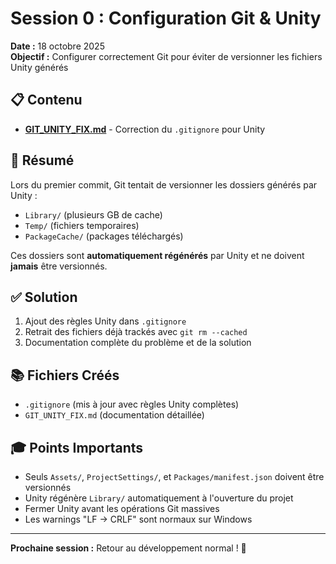 # Session 0 : Configuration Git & Unity

**Date :** 18 octobre 2025  
**Objectif :** Configurer correctement Git pour éviter de versionner les fichiers Unity générés

## 📋 Contenu

- **[GIT_UNITY_FIX.md](GIT_UNITY_FIX.md)** - Correction du `.gitignore` pour Unity

## 🎯 Résumé

Lors du premier commit, Git tentait de versionner les dossiers générés par Unity :
- `Library/` (plusieurs GB de cache)
- `Temp/` (fichiers temporaires)
- `PackageCache/` (packages téléchargés)

Ces dossiers sont **automatiquement régénérés** par Unity et ne doivent **jamais** être versionnés.

## ✅ Solution

1. Ajout des règles Unity dans `.gitignore`
2. Retrait des fichiers déjà trackés avec `git rm --cached`
3. Documentation complète du problème et de la solution

## 📚 Fichiers Créés

- `.gitignore` (mis à jour avec règles Unity complètes)
- `GIT_UNITY_FIX.md` (documentation détaillée)

## 🎓 Points Importants

- Seuls `Assets/`, `ProjectSettings/`, et `Packages/manifest.json` doivent être versionnés
- Unity régénère `Library/` automatiquement à l'ouverture du projet
- Fermer Unity avant les opérations Git massives
- Les warnings "LF → CRLF" sont normaux sur Windows

---

**Prochaine session :** Retour au développement normal ! 🚀
